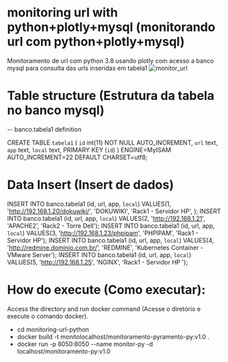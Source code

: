 # monitoring url with python+plotly+mysql (monitorando url com python+plotly+mysql)
Monitoramento de url com python 3.8 usando plotly com acesso a banco mysql para consulta das urls inseridas em tabela1
![monitor_url](https://user-images.githubusercontent.com/70037523/182167871-25368d5e-56df-4df5-a749-664d14aa3791.png)


# Table structure (Estrutura da tabela no banco mysql)
-- banco.tabela1 definition

CREATE TABLE `tabela1` (
  `id` int(11) NOT NULL AUTO_INCREMENT,
  `url` text,
  `app` text,
  `local` text,
  PRIMARY KEY (`id`)
) ENGINE=MyISAM AUTO_INCREMENT=22 DEFAULT CHARSET=utf8;

# Data Insert (Insert de dados)
INSERT INTO banco.tabela1
(id, url, app, `local`)
VALUES(1, 'http://192.168.1.20/dokuwiki/', 'DOKUWIKI', 'Rack1 - Servidor HP', );
INSERT INTO banco.tabela1
(id, url, app, `local`)
VALUES(2, 'http://192.168.1.21', 'APACHE2', 'Rack2 - Torre Dell');
INSERT INTO banco.tabela1
(id, url, app, `local`)
VALUES(3, 'http://192.168.1.23/phpipam', 'PHPIPAM', 'Rack1 - Servidor HP');
INSERT INTO banco.tabela1
(id, url, app, `local`)
VALUES(4, 'http://redmine.dominio.com.br/', 'REDMINE', 'Kubernetes Container - VMware Server');
INSERT INTO banco.tabela1
(id, url, app, `local`)
VALUES(5, 'http://192.168.1.25', 'NGINX', 'Rack1 - Servidor HP ');

# How do execute (Como executar):
Access the directory and run docker command (Acesse o diretório e execute o comando docker).
- cd monitoring-url-python
- docker build -t monitolocalhost/monitoramento-pyramento-py:v1.0 .
- docker run -p 8050:8050 --name monitor-py -d localhost/monitoramento-py:v1.0 
